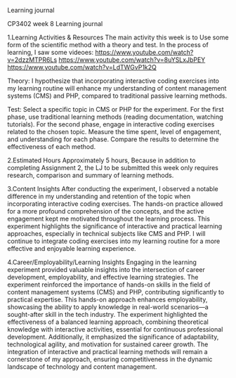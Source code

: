 Learning journal

CP3402 week 8 Learning journal

1.Learning Activities & Resources
The main activity this week is to Use some form of the scientific method with a theory and test. In the process of learning, I saw some videoes:
https://www.youtube.com/watch?v=2dzzMTPR6Ls
https://www.youtube.com/watch?v=8uYSLxJbPEY
https://www.youtube.com/watch?v=LdTWGvP1k2Q

Theory: I hypothesize that incorporating interactive coding exercises into my learning routine will enhance my understanding of content management systems (CMS) and PHP, compared to traditional passive learning methods.

Test:
Select a specific topic in CMS or PHP for the experiment.
For the first phase, use traditional learning methods (reading documentation, watching tutorials).
For the second phase, engage in interactive coding exercises related to the chosen topic.
Measure the time spent, level of engagement, and understanding for each phase.
Compare the results to determine the effectiveness of each method.

2.Estimated Hours
Approximately 5 hours, Because in addition to completing Assignment 2, the LJ to be submitted this week only requires research, comparison and summary of learning methods.

3.Content Insights 
After conducting the experiment, I observed a notable difference in my understanding and retention of the topic when incorporating interactive coding exercises. The hands-on practice allowed for a more profound comprehension of the concepts, and the active engagement kept me motivated throughout the learning process. This experiment highlights the significance of interactive and practical learning approaches, especially in technical subjects like CMS and PHP. I will continue to integrate coding exercises into my learning routine for a more effective and enjoyable learning experience.

4.Career/Employability/Learning Insights 
Engaging in the learning experiment provided valuable insights into the intersection of career development, employability, and effective learning strategies. The experiment reinforced the importance of hands-on skills in the field of content management systems (CMS) and PHP, contributing significantly to practical expertise. This hands-on approach enhances employability, showcasing the ability to apply knowledge in real-world scenarios—a sought-after skill in the tech industry. The experiment highlighted the effectiveness of a balanced learning approach, combining theoretical knowledge with interactive activities, essential for continuous professional development. Additionally, it emphasized the significance of adaptability, technological agility, and motivation for sustained career growth. The integration of interactive and practical learning methods will remain a cornerstone of my approach, ensuring competitiveness in the dynamic landscape of technology and content management.
